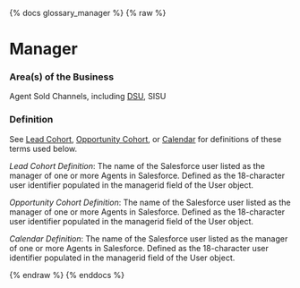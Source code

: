 {% docs glossary_manager %}
{% raw %}

<a name="manager"></a>
# Manager

### Area(s) of the Business
Agent Sold Channels, including [DSU](#!/exposure/docs.business_glossary.glossary#DSU),
SISU

### Definition
See [Lead Cohort](#!/exposure/docs.business_glossary.glossary#lead_cohort_reports),
[Opportunity Cohort](#!/exposure/docs.business_glossary.glossary#opportunity_cohort_reports),
or [Calendar](#!/exposure/docs.business_glossary.glossary#calendar_reports)
for definitions of these terms used below. 

_Lead Cohort Definition_: 
The name of the Salesforce user listed as the manager of one or more 
Agents in Salesforce. Defined as the 18-character user identifier populated in the managerid 
field of the User object.

_Opportunity Cohort Definition_: 
The name of the Salesforce user listed as the manager of one 
or more Agents in Salesforce. Defined as the 18-character user identifier populated in the 
managerid field of the User object.

_Calendar Definition_: 
The name of the Salesforce user listed as the manager of one or more 
Agents in Salesforce. Defined as the 18-character user identifier populated in the managerid 
field of the User object.

{% endraw %}
{% enddocs %}